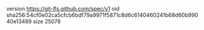 version https://git-lfs.github.com/spec/v1
oid sha256:54cf0e02ca5cfcb6bdf79a9971f5871c8d6c6140460241b68d60b99040e13489
size 25078
